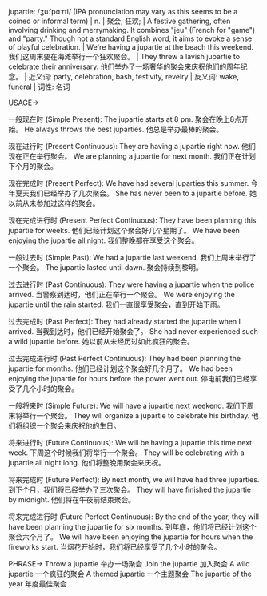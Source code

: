 jupartie: /ʒuːˈpɑːrti/ (IPA pronunciation may vary as this seems to be a coined or informal term) | n. |  聚会; 狂欢;  | A festive gathering, often involving drinking and merrymaking.  It combines "jeu" (French for "game") and "party." Though not a standard English word, it aims to evoke a sense of playful celebration. | We're having a jupartie at the beach this weekend.  我们这周末要在海滩举行一个狂欢聚会。 |  They threw a lavish jupartie to celebrate their anniversary.  他们举办了一场奢华的聚会来庆祝他们的周年纪念。 | 近义词: party, celebration, bash, festivity, revelry | 反义词: wake, funeral | 词性: 名词


USAGE->

一般现在时 (Simple Present):
The jupartie starts at 8 pm.  聚会在晚上8点开始。
He always throws the best juparties. 他总是举办最棒的聚会。

现在进行时 (Present Continuous):
They are having a jupartie right now. 他们现在正在举行聚会。
We are planning a jupartie for next month. 我们正在计划下个月的聚会。

现在完成时 (Present Perfect):
We have had several juparties this summer.  今年夏天我们已经举办了几次聚会。
She has never been to a jupartie before. 她以前从未参加过这样的聚会。

现在完成进行时 (Present Perfect Continuous):
They have been planning this jupartie for weeks.  他们已经计划这个聚会好几个星期了。
We have been enjoying the jupartie all night. 我们整晚都在享受这个聚会。

一般过去时 (Simple Past):
We had a jupartie last weekend.  我们上周末举行了一个聚会。
The jupartie lasted until dawn.  聚会持续到黎明。

过去进行时 (Past Continuous):
They were having a jupartie when the police arrived. 当警察到达时，他们正在举行一个聚会。
We were enjoying the jupartie until the rain started.  我们一直很享受聚会，直到开始下雨。

过去完成时 (Past Perfect):
They had already started the jupartie when I arrived.  当我到达时，他们已经开始聚会了。
She had never experienced such a wild jupartie before.  她以前从未经历过如此疯狂的聚会。

过去完成进行时 (Past Perfect Continuous):
They had been planning the jupartie for months.  他们已经计划这个聚会好几个月了。
We had been enjoying the jupartie for hours before the power went out.  停电前我们已经享受了几个小时的聚会。

一般将来时 (Simple Future):
We will have a jupartie next weekend.  我们下周末将举行一个聚会。
They will organize a jupartie to celebrate his birthday.  他们将组织一个聚会来庆祝他的生日。

将来进行时 (Future Continuous):
We will be having a jupartie this time next week.  下周这个时候我们将举行一个聚会。
They will be celebrating with a jupartie all night long.  他们将整晚用聚会来庆祝。

将来完成时 (Future Perfect):
By next month, we will have had three juparties.  到下个月，我们将已经举办了三次聚会。
They will have finished the jupartie by midnight.  他们将在午夜前结束聚会。


将来完成进行时 (Future Perfect Continuous):
By the end of the year, they will have been planning the jupartie for six months.  到年底，他们将已经计划这个聚会六个月了。
We will have been enjoying the jupartie for hours when the fireworks start.  当烟花开始时，我们将已经享受了几个小时的聚会。



PHRASE->
Throw a jupartie 举办一场聚会
Join the jupartie 加入聚会
A wild jupartie 一个疯狂的聚会
A themed jupartie 一个主题聚会
The jupartie of the year 年度最佳聚会
